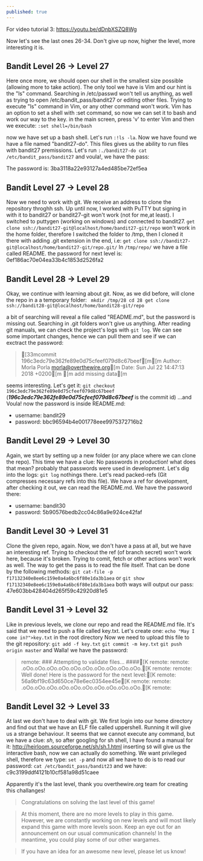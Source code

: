 ```yaml
---
published: true
---
```

For video tutorial 3:
https://youtu.be/dDnbXSZQ8Wg

Now let's see the last ones 26-34.
Don't give up now, higher the level, more interesting it is.

## Bandit Level 26 → Level 27

Here once more, we should open our shell in the smallest size possible (allowing more to take action). The only tool we have is Vim and our hint is the "ls" command. Searching in /etc/passwd won't tell us anything, as well as trying to open /etc/bandit_pass/bandit27 or editing other files. Trying to execute "ls" command in Vim, or any other command won't work. Vim has an option to set a shell with :set command, so now we can set it to bash and work our way to the key.
in the main screen, press 'v' to enter Vim and then we execute:
`:set shell=/bin/bash`

now we have set up a bash shell. Let's run `:!ls -la`. Now we have found we have a file named "bandit27-do". This files gives us the ability to run files with bandit27 premissions. Let's run 
`:./bandit27-do cat /etc/bandit_pass/bandit27` and voula!, we have the pass:

The password is: 3ba3118a22e93127a4ed485be72ef5ea

## Bandit Level 27 → Level 28

Now we need to work with git. We receive an address to clone the repository throghh ssh. Up until now, I worked with PuTTY but signing in with it to bandit27 or bandit27-git won't work (not for me,at least). I switched to puttygen (working on windows) and connected to bandit27. 
`get clone ssh://bandit27-git@localhost/home/bandit27-git/repo` 
won't work in the home folder, therefore I switched the folder to /tmp, then I cloned it there with adding .git extension in the end, 
i.e: `get clone ssh://bandit27-git@localhost/home/bandit27-git/repo.git/` 
In `/tmp/repo/` we have a file called README. the password for next level is: 0ef186ac70e04ea33b4c1853d2526fa2

## Bandit Level 28 → Level 29

Okay, we continue with learning about git. Now, as we did before, will clone the repo in a a temporary folder:
`
mkdir /tmp/28
cd 28
get clone ssh://bandit28-git@localhost/home/bandit28-git/repo`

a bit of searching will reveal a file called "README.md", but the password is missing out. Searching in .git folders won't give us anything. After reading git manuals, we can check the project's logs with `git log`. We can see some important changes, hence we can pull them and see if we can exctract the password:

>[33mcommit 196c3edc79e362fe89e0d75cfeef079d8c67beef[m[m Author: Morla Porla <morla@overthewire.org>[m Date:   Sun Jul 22 14:47:13 2018 +0200[m [m add missing data[m

seems interesting. Let's get it:
`git checkout 196c3edc79e362fe89e0d75cfeef079d8c67beef`
(**_196c3edc79e362fe89e0d75cfeef079d8c67beef_** is the commit id)
...and Voula! now the password is inside README.md:
- username: bandit29
- password: bbc96594b4e001778eee9975372716b2

    
## Bandit Level 29 → Level 30

Again, we start by setting up a new folder (or any place where we can clone the repo). This time we have a clue: No passwords in production! what does that mean? probably that passwords were used in development. Let's dig into the logs:
`git log`
nothings there. Let's read packed-refs (Git compresses necessary refs into this file). We have a ref for development, after checking it out, we can read the README.md. We have the password there:
- username: bandit30
- password: 5b90576bedb2cc04c86a9e924ce42faf

## Bandit Level 30 → Level 31

Clone the given repo, again. Now, we don't have a pass at all, but we have an interesting ref. Trying to checkout the ref (of branch secret) won't work here, because it's broken. Trying to comit, fetch or other actions won't work as well. The way to get the pass is to read the file itself. That can be done by the following methods:
`git cat-file -p f17132340e8ee6c159e0a4a6bc6f80e1da3b1aea`
or
`git show f17132340e8ee6c159e0a4a6bc6f80e1da3b1aea`
both ways will output our pass:
47e603bb428404d265f59c42920d81e5

## Bandit Level 31 → Level 32

Like in previous levels, we clone our repo and read the README.md file. It's said that we need to push a file called key.txt. Let's create one: `echo "May I come in?">key.txt` in the root directory
Now we need to upload this file to the git repository:
`git add -f key.txt`
`git commit -m key.txt`
`git push origin master`
and Walla! we have the password:
>remote: ### Attempting to validate files... ####[K
>remote:
>remote: .oOo.oOo.oOo.oOo.oOo.oOo.oOo.oOo.oOo.oOo.[K
>remote:
>remote: Well done! Here is the password for the next level:[K
>remote: 56a9bf19c63d650ce78e6ec0354ee45e[K
>remote:
>remote: .oOo.oOo.oOo.oOo.oOo.oOo.oOo.oOo.oOo.oOo.[K
>remote:

## Bandit Level 32 → Level 33

At last we don't have to deal with git. We first login into our home directory and find out that we have an ELF file called uppershell. Running it will give us a strange behaviour. It seems that we cannot execute any command, but we have a clue: *sh*, so after googling for sh shell, I have found a manual for it: http://heirloom.sourceforge.net/sh/sh.1.html
inserting `$0` will give us the interactive bash, now we can actually do something. We want privileged shell, therefore we type:
`set -p`
and now all we have to do is to read our password:
`cat /etc/bandit_pass/bandit23`
and we have:
c9c3199ddf4121b10cf581a98d51caee

Apparently it's the last level, thank you overthewire.org team for creating this challanges!
>Congratulations on solving the last level of this game!

>At this moment, there are no more levels to play in this game. However, we are constantly working
>on new levels and will most likely expand this game with more levels soon.
>Keep an eye out for an announcement on our usual communication channels!
>In the meantime, you could play some of our other wargames.

>If you have an idea for an awesome new level, please let us know!
